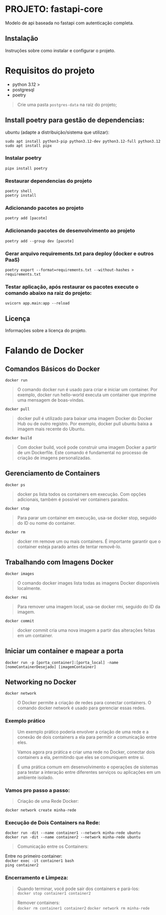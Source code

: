 # PROJETO: fastapi-core

Modelo de api baseada no fastapi com autenticação completa.

## Instalação

Instruções sobre como instalar e configurar o projeto.  
# Requisitos do projeto  
- python 3.12 >
- postgresql
- poetry 

> Crie uma pasta `postgres-data` na raiz do projeto;

## Install poetry para gestão de dependencias:
ubuntu (adapte a distribuição/sistema que utilizar):  

`sudo apt install python3-pip python3.12-dev python3.12-full python3.12`  
`sudo apt install pipx`

### Instalar poetry
`pipx install poetry`

### Restaurar dependencias do projeto
`poetry shell`  
`poetry install`

### Adicionando pacotes ao projeto
`poetry add [pacote]`

### Adicionando pacotes de desenvolvimento ao projeto    
`poetry add --group dev [pacote]`

### Gerar arquivo requirements.txt para deploy (docker e outros PaaS)
`poetry export --format=requirements.txt --without-hashes > requirements.txt`

### Testar aplicação, após restaurar os pacotes execute o comando abaixo na raiz do projeto:  
`uvicorn app.main:app --reload`


## Licença
Informações sobre a licença do projeto.


# Falando de Docker

## Comandos Básicos do Docker  
`docker run`  
> O comando docker run é usado para criar e iniciar um container. Por exemplo, docker run hello-world executa um container que imprime uma mensagem de boas-vindas.  

`docker pull`  
> docker pull é utilizado para baixar uma imagem Docker do Docker Hub ou de outro registro. Por exemplo, docker pull ubuntu baixa a imagem mais recente do Ubuntu.  

`docker build`  
> Com docker build, você pode construir uma imagem Docker a partir de um Dockerfile. Este comando é fundamental no processo de criação de imagens personalizadas.  

## Gerenciamento de Containers  
`docker ps`
> docker ps lista todos os containers em execução. Com opções adicionais, também é possível ver containers parados.  

`docker stop`  
> Para parar um container em execução, usa-se docker stop, seguido do ID ou nome do container.  

`docker rm`
> docker rm remove um ou mais containers. É importante garantir que o container esteja parado antes de tentar removê-lo.  

## Trabalhando com Imagens Docker
`docker images`  
> O comando docker images lista todas as imagens Docker disponíveis localmente.

`docker rmi`  
> Para remover uma imagem local, usa-se docker rmi, seguido do ID da imagem.  

`docker commit`  
> docker commit cria uma nova imagem a partir das alterações feitas em um container.  

## Iniciar um container e mapear a porta  
`docker run -p [porta_container]:[porta_local] -name [nomeContainerDesejado] [imagemContainer]`  

## Networking no Docker

`docker network`  
> O Docker permite a criação de redes para conectar containers. O comando docker network é usado para gerenciar essas redes.  

### Exemplo prático
> Um exemplo prático poderia envolver a criação de uma rede e a conexão de dois containers a ela para permitir a comunicação entre eles.

> Vamos agora pra prática e criar uma rede no Docker, conectar dois containers a ela, permitindo que eles se comuniquem entre si.

> É uma prática comum em desenvolvimento e operações de sistemas para testar a interação entre diferentes serviços ou aplicações em um ambiente isolado.

### Vamos pro passo a passo:
> Criação de uma Rede Docker:  

`docker network create minha-rede`  

### Execução de Dois Containers na Rede:

`docker run -dit --name container1 --network minha-rede ubuntu`  
`docker run -dit --name container2 --network minha-rede ubuntu`  

> Comunicação entre os Containers:

Entre no primeiro container:  
`docker exec -it container1 bash`  
`ping container2`  

### Encerramento e Limpeza:
> Quando terminar, você pode sair dos containers e pará-los:  
`docker stop container1 container2`

>Remover containers:  
`docker rm container1 container2`
`docker network rm minha-rede`  


